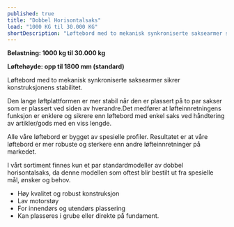 ```yaml
---
published: true
title: "Dobbel Horisontalsaks"
load: "1000 KG til 30.000 KG"
shortDescription: "Løftebord med to mekanisk synkroniserte saksearmer sikrer konstruksjonens stabilitet."
---
```


__Belastning: 1000 kg til 30.000 kg__

**Løftehøyde: opp til 1800 mm (standard)**

Løftebord med to mekanisk synkroniserte saksearmer sikrer konstruksjonens stabilitet.

Den lange løftplattformen er mer stabil når den er plassert på to par sakser som er plassert ved siden av hverandre.Det medfører at løfteinnretningens funksjon er enklere og sikrere enn løftebord med enkel saks ved håndtering av artikler/gods med en viss lengde.

Alle våre løftebord er bygget av spesielle profiler. Resultatet er at våre løftebord er mer robuste og sterkere enn andre løfteinnretninger på markedet.

I vårt sortiment finnes kun et par standardmodeller av dobbel horisontalsaks, da denne modellen som oftest blir bestilt ut fra spesielle mål, ønsker og behov.

- Høy kvalitet og robust konstruksjon
- Lav motorstøy
- For innendørs og utendørs plassering
- Kan plasseres i grube eller direkte på fundament.
